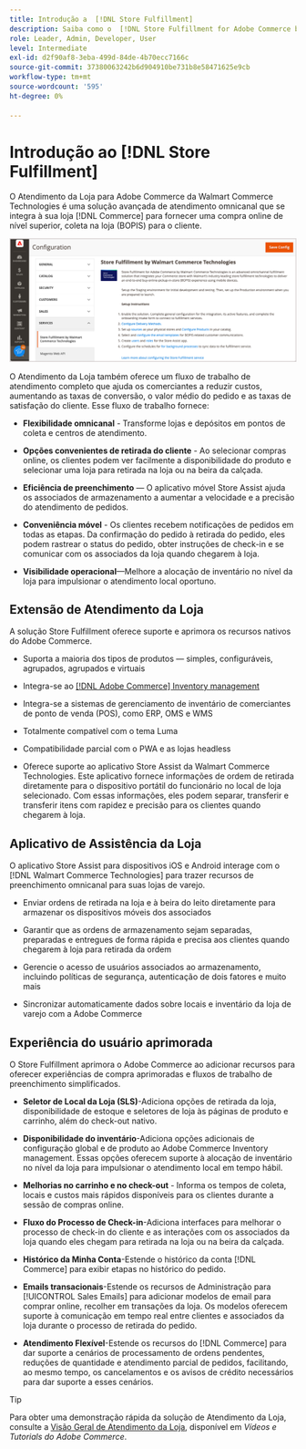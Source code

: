 ```yaml
---
title: Introdução a  [!DNL Store Fulfillment]
description: Saiba como o  [!DNL Store Fulfillment for Adobe Commerce by Walmart Commerce Technologies] oferece suporte para comprar online, retirar na loja (BOPIS) para clientes. Use o dispositivo móvel Store Assist para simplificar o atendimento BOPIS e o processamento de pedidos para associados da loja e clientes da Commerce.
role: Leader, Admin, Developer, User
level: Intermediate
exl-id: d2f90af8-3eba-499d-84de-4b70ecc7166c
source-git-commit: 37380063242b6d904910be731b8e58471625e9cb
workflow-type: tm+mt
source-wordcount: '595'
ht-degree: 0%

---
```


# Introdução ao [!DNL Store Fulfillment]

O Atendimento da Loja para Adobe Commerce da Walmart Commerce Technologies é uma solução avançada de atendimento omnicanal que se integra à sua loja [!DNL Commerce] para fornecer uma compra online de nível superior, coleta na loja (BOPIS) para o cliente.

![Configuração de Adobe de solução de Atendimento de Repositório](assets/store-fulfillment-admin-home.png)

O Atendimento da Loja também oferece um fluxo de trabalho de atendimento completo que ajuda os comerciantes a reduzir custos, aumentando as taxas de conversão, o valor médio do pedido e as taxas de satisfação do cliente. Esse fluxo de trabalho fornece:

* **Flexibilidade omnicanal** - Transforme lojas e depósitos em pontos de coleta e centros de atendimento.

* **Opções convenientes de retirada do cliente** - Ao selecionar compras online, os clientes podem ver facilmente a disponibilidade do produto e selecionar uma loja para retirada na loja ou na beira da calçada.

* **Eficiência de preenchimento** — O aplicativo móvel Store Assist ajuda os associados de armazenamento a aumentar a velocidade e a precisão do atendimento de pedidos.

* **Conveniência móvel** - Os clientes recebem notificações de pedidos em todas as etapas. Da confirmação do pedido à retirada do pedido, eles podem rastrear o status do pedido, obter instruções de check-in e se comunicar com os associados da loja quando chegarem à loja.

* **Visibilidade operacional**—Melhore a alocação de inventário no nível da loja para impulsionar o atendimento local oportuno.

## Extensão de Atendimento da Loja

A solução Store Fulfillment oferece suporte e aprimora os recursos nativos do Adobe Commerce.

* Suporta a maioria dos tipos de produtos — simples, configuráveis, agrupados, agrupados e virtuais

* Integra-se ao [[!DNL Adobe Commerce] Inventory management](https://experienceleague.adobe.com/en/docs/commerce-admin/inventory/basics/sources-stocks)

* Integra-se a sistemas de gerenciamento de inventário de comerciantes de ponto de venda (POS), como ERP, OMS e WMS

* Totalmente compatível com o tema Luma

* Compatibilidade parcial com o PWA e as lojas headless

* Oferece suporte ao aplicativo Store Assist da Walmart Commerce Technologies. Este aplicativo fornece informações de ordem de retirada diretamente para o dispositivo portátil do funcionário no local de loja selecionado. Com essas informações, eles podem separar, transferir e transferir itens com rapidez e precisão para os clientes quando chegarem à loja.

## Aplicativo de Assistência da Loja

O aplicativo Store Assist para dispositivos iOS e Android interage com o [!DNL Walmart Commerce Technologies] para trazer recursos de preenchimento omnicanal para suas lojas de varejo.

* Enviar ordens de retirada na loja e à beira do leito diretamente para armazenar os dispositivos móveis dos associados

* Garantir que as ordens de armazenamento sejam separadas, preparadas e entregues de forma rápida e precisa aos clientes quando chegarem à loja para retirada da ordem

* Gerencie o acesso de usuários associados ao armazenamento, incluindo políticas de segurança, autenticação de dois fatores e muito mais

* Sincronizar automaticamente dados sobre locais e inventário da loja de varejo com a Adobe Commerce

## Experiência do usuário aprimorada

O Store Fulfillment aprimora o Adobe Commerce ao adicionar recursos para oferecer experiências de compra aprimoradas e fluxos de trabalho de preenchimento simplificados.

* **Seletor de Local da Loja (SLS)**-Adiciona opções de retirada da loja, disponibilidade de estoque e seletores de loja às páginas de produto e carrinho, além do check-out nativo.

* **Disponibilidade do inventário**-Adiciona opções adicionais de configuração global e de produto ao Adobe Commerce Inventory management. Essas opções oferecem suporte à alocação de inventário no nível da loja para impulsionar o atendimento local em tempo hábil.

* **Melhorias no carrinho e no check-out** - Informa os tempos de coleta, locais e custos mais rápidos disponíveis para os clientes durante a sessão de compras online.

* **Fluxo do Processo de Check-in**-Adiciona interfaces para melhorar o processo de check-in do cliente e as interações com os associados da loja quando eles chegam para retirada na loja ou na beira da calçada.

* **Histórico da Minha Conta**-Estende o histórico da conta [!DNL Commerce] para exibir etapas no histórico do pedido.

* **Emails transacionais**-Estende os recursos de Administração para [!UICONTROL Sales Emails] para adicionar modelos de email para comprar online, recolher em transações da loja. Os modelos oferecem suporte à comunicação em tempo real entre clientes e associados da loja durante o processo de retirada do pedido.

* **Atendimento Flexível**-Estende os recursos do [!DNL Commerce] para dar suporte a cenários de processamento de ordens pendentes, reduções de quantidade e atendimento parcial de pedidos, facilitando, ao mesmo tempo, os cancelamentos e os avisos de crédito necessários para dar suporte a esses cenários.

>[!TIP]
>
> Para obter uma demonstração rápida da solução de Atendimento da Loja, consulte a [Visão Geral de Atendimento da Loja](https://experienceleague.adobe.com/docs/commerce-learn/tutorials/orders/store-fulfillment.html), disponível em _Vídeos e Tutorials do Adobe Commerce_.


